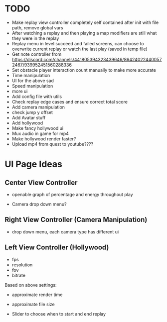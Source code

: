 # TODO
- Make replay view controller completely self contained after init with file path, remove global vars
- After watching a replay and then playing a map modifiers are still what they were in the replay
- Replay menu in level succeed and failed screens, can choose to overwrite current replay or watch the last play (saved in temp file)
- Get note controller from https://discord.com/channels/441805394323439646/864240224400572467/939952451560288336
- Set obstacle player interaction count manually to make more accurate
- Time manipulation
- UI for the above sad
- Speed manipulation
- more ui
- Add config file with utils
- Check replay edge cases and ensure correct total score
- Add camera manipulation
- check jump y offset
- Add Avatar stuff
- Add hollywood
- Make fancy hollywood ui
- Mux audio in game for mp4
- Make hollywood render faster?
- Upload mp4 from quest to youtube????

# UI Page Ideas
## Center View Controller
- openable graph of percentage and energy throughout play

- Camera drop down menu?

## Right View Controller (Camera Manipulation)
- drop down menu, each camera type has different ui

## Left View Controller (Hollywood)
- fps
- resolution
- fov
- bitrate

Based on above settings:
- approximate render time
- approximate file size

- Slider to choose when to start and end replay
